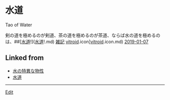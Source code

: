 # 水道

Tao of Water

[](https://gyazo.com/d0fc96367353dd361fa6d2799b543433)



剣の道を極めるのが剣道、茶の道を極めるのが茶道、ならば水の道を極めるのは、##[[水道](水道.md)!]([水道](水道.md)!.md) 
[雑記](雑記.md) [vitroid](vitroid.md).icon][vitroid](vitroid.md).icon.md) [2019-01-07](2019-01-07.md) 



## Linked from

* [水の特異な物性](水の特異な物性.md)
* [水道](水道.md)


----
[Edit](https://github.com/vitroid/vitroid.github.io/edit/master/MD/水道.md)
